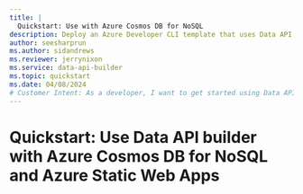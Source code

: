 ```yaml
---
title: |
  Quickstart: Use with Azure Cosmos DB for NoSQL
description: Deploy an Azure Developer CLI template that uses Data API builder with Azure Static Web apps and Azure Cosmos DB for NoSQL.
author: seesharprun
ms.author: sidandrews
ms.reviewer: jerrynixon
ms.service: data-api-builder
ms.topic: quickstart
ms.date: 04/08/2024
# Customer Intent: As a developer, I want to get started using Data API builder quickly, so that I can evaluate the tool.
---
```


# Quickstart: Use Data API builder with Azure Cosmos DB for NoSQL and Azure Static Web Apps

